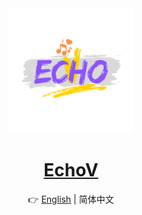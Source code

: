 <div align="center">

<img src="pics/logo/EchoV.png" width="200" height="200" alt="Logo">

# [EchoV]()

👉 [English](./README.md) | 简体中文

</div>
